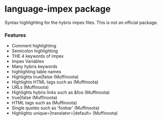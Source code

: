 # language-impex package

Syntax highlighting for the hybris impex files. This is not an official package.

### Features

* Comment highlighting
* Semicolon highlighting
* THE 4 keywords of impex
* Impex Variables
* Many hybris keywords
* highlighting table names
* Highlights true|false (Muffinoota)
* Highlights HTML tags such as <foo> (Muffinoota)
* URLs (Muffinoota)
* Highlights hybris links such as &foo (Muffinoota)
* true|false (Muffinoota)
* HTML tags such as <foo> (Muffinoota)
* Single quotes such as 'foobar' (Muffinoota)
* Highlights unique=|translator=|default= (Muffinoota)
